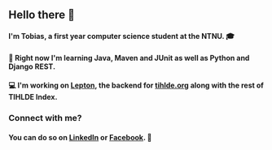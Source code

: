 ## Hello there 👋
#### I'm Tobias, a first year computer science student at the NTNU. 🎓
#### 🌱 Right now I'm learning Java, Maven and JUnit as well as Python and Django REST.
#### 💻 I'm working on [Lepton](https://github.com/tihlde/Lepton), the backend for [tihlde.org](https://tihlde.org) along with the rest of TIHLDE Index.

### Connect with me?
#### You can do so on [LinkedIn](https://linkedin.com/in/tobias-rodahl-thingnes) or [Facebook](https://www.facebook.com/tobias.rodahl.thingnes/). 📱
